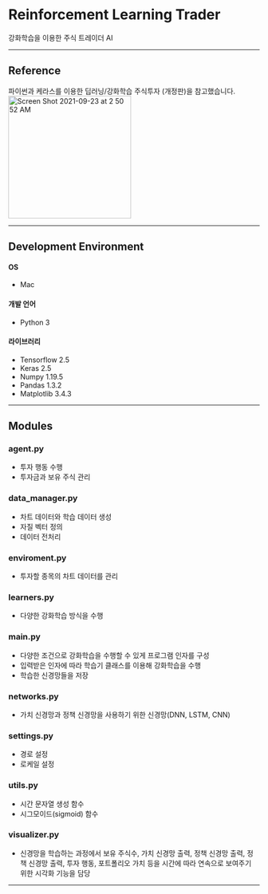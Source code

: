 # Reinforcement Learning Trader
강화학습을 이용한 주식 트레이더 AI

---
## Reference
파이썬과 케라스를 이용한 딥러닝/강화학습 주식투자 (개정판)을 참고했습니다.  
<img width="246" alt="Screen Shot 2021-09-23 at 2 50 52 AM" src="https://user-images.githubusercontent.com/86637300/134395686-5c8d54ff-e775-4de1-afd7-23f2ee90b64a.png">

---
## Development Environment
#### OS
- Mac
#### 개발 언어 
- Python 3
#### 라이브러리
- Tensorflow 2.5
- Keras 2.5
- Numpy 1.19.5
- Pandas 1.3.2
- Matplotlib 3.4.3

---
## Modules
### agent.py  
- 투자 행동 수행
- 투자금과 보유 주식 관리
### data_manager.py  
- 차트 데이터와 학습 데이터 생성
- 자질 벡터 정의
- 데이터 전처리
### enviroment.py
- 투자할 종목의 차트 데이터를 관리
### learners.py
- 다양한 강화학습 방식을 수행
### main.py
- 다양한 조건으로 강화학습을 수행할 수 있게 프로그램 인자를 구성 
- 입력받은 인자에 따라 학습기 클래스를 이용해 강화학습을 수행
- 학습한 신경망들을 저장
### networks.py
- 가치 신경망과 정책 신경망을 사용하기 위한 신경망(DNN, LSTM, CNN)
### settings.py
- 경로 설정
- 로케일 설정
### utils.py
- 시간 문자열 생성 함수
- 시그모이드(sigmoid) 함수
### visualizer.py
- 신경망을 학습하는 과정에서 보유 주식수, 가치 신경망 출력, 정책 신경망 출력, 정책 신경망 출력, 투자 행동, 포트폴리오 가치 등을 시간에 따라 연속으로 보여주기 위한 시각화 기능을 담당

---
